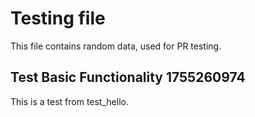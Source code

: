 # Testing file

This file contains random data, used for PR testing.


## Test Basic Functionality 1755260974

This is a test from test_hello.
